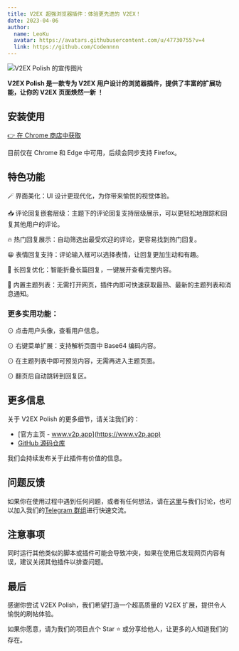 ```yaml
---
title: V2EX 超强浏览器插件：体验更先进的 V2EX！
date: 2023-04-06
author:
  name: LeoKu
  avatar: https://avatars.githubusercontent.com/u/47730755?v=4
  link: https://github.com/Codennnn
---
```


![V2EX Polish 的宣传图片](https://i.imgur.com/vdYuBpY.jpg)

**V2EX Polish 是一款专为 V2EX 用户设计的浏览器插件，提供了丰富的扩展功能，让你的 V2EX 页面焕然一新 ！**

## 安装使用

[👉 在 Chrome 商店中获取](https://chrome.google.com/webstore/detail/v2ex-polish/onnepejgdiojhiflfoemillegpgpabdm)

目前仅在 Chrome 和 Edge 中可用，后续会同步支持 Firefox。

## 特色功能

🪄 界面美化：UI 设计更现代化，为你带来愉悦的视觉体验。

📥 评论回复嵌套层级：主题下的评论回复支持层级展示，可以更轻松地跟踪和回复其他用户的评论。

🔥 热门回复展示：自动筛选出最受欢迎的评论，更容易找到热门回复。

😀 表情回复支持：评论输入框可以选择表情，让回复更加生动和有趣。

📃 长回复优化：智能折叠长篇回复，一键展开查看完整内容。

📰 内置主题列表：无需打开网页，插件内即可快速获取最热、最新的主题列表和消息通知。

### 更多实用功能：

⊙ 点击用户头像，查看用户信息。

⊙ 右键菜单扩展：支持解析页面中 Base64 编码内容。

⊙ 在主题列表中即可预览内容，无需再进入主题页面。

⊙ 翻页后自动跳转到回复区。

## 更多信息

关于 V2EX Polish 的更多细节，请关注我们的：

- [官方主页 - www.v2p.app](https://www.v2p.app)
- [GitHub 源码仓库](https://github.com/coolpace/V2EX_Polish)

我们会持续发布关于此插件有价值的信息。

## 问题反馈

如果你在使用过程中遇到任何问题，或者有任何想法，请在[这里](https://github.com/coolpace/V2EX_Polish/discussions/1)与我们讨论，也可以加入我们的[Telegram 群组](https://t.me/+zH9GxA2DYLtjYjhl)进行快速交流。

## 注意事项

同时运行其他类似的脚本或插件可能会导致冲突，如果在使用后发现网页内容有误，建议关闭其他插件以排查问题。

## 最后

感谢你尝试 V2EX Polish，我们希望打造一个超高质量的 V2EX 扩展，提供令人愉悦的刷帖体验。

如果你愿意，请为我们的项目点个 Star ⭐️ 或分享给他人，让更多的人知道我们的存在。
